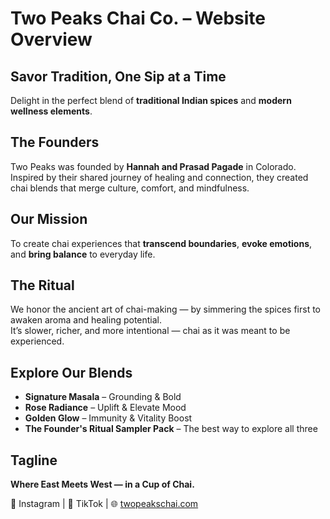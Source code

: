 # Two Peaks Chai Co. – Website Overview

## Savor Tradition, One Sip at a Time
Delight in the perfect blend of **traditional Indian spices** and **modern wellness elements**.

## The Founders
Two Peaks was founded by **Hannah and Prasad Pagade** in Colorado.  
Inspired by their shared journey of healing and connection, they created chai blends that merge culture, comfort, and mindfulness.

## Our Mission
To create chai experiences that **transcend boundaries**, **evoke emotions**, and **bring balance** to everyday life.

## The Ritual
We honor the ancient art of chai-making — by simmering the spices first to awaken aroma and healing potential.  
It’s slower, richer, and more intentional — chai as it was meant to be experienced.

## Explore Our Blends
- **Signature Masala** – Grounding & Bold  
- **Rose Radiance** – Uplift & Elevate Mood  
- **Golden Glow** – Immunity & Vitality Boost  
- **The Founder's Ritual Sampler Pack** – The best way to explore all three

## Tagline
**Where East Meets West — in a Cup of Chai.**

📸 Instagram | 🎵 TikTok | 🌐 [twopeakschai.com](https://twopeakschai.com)
